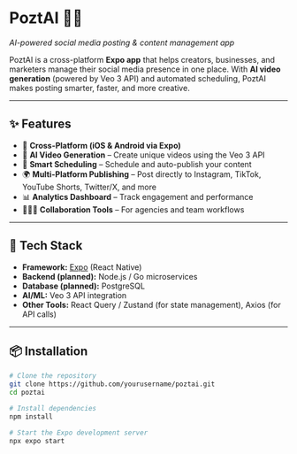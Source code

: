 # PoztAI 🎥🤖

_AI-powered social media posting & content management app_

PoztAI is a cross-platform **Expo app** that helps creators, businesses, and marketers manage their social media presence in one place. With **AI video generation** (powered by Veo 3 API) and automated scheduling, PoztAI makes posting smarter, faster, and more creative.

---

## ✨ Features

- 📱 **Cross-Platform (iOS & Android via Expo)**
- 🤖 **AI Video Generation** – Create unique videos using the Veo 3 API
- 📅 **Smart Scheduling** – Schedule and auto-publish your content
- 🌍 **Multi-Platform Publishing** – Post directly to Instagram, TikTok, YouTube Shorts, Twitter/X, and more
- 📊 **Analytics Dashboard** – Track engagement and performance
- 🧑‍🤝‍🧑 **Collaboration Tools** – For agencies and team workflows

---

## 🚀 Tech Stack

- **Framework:** [Expo](https://expo.dev/) (React Native)
- **Backend (planned):** Node.js / Go microservices
- **Database (planned):** PostgreSQL
- **AI/ML:** Veo 3 API integration
- **Other Tools:** React Query / Zustand (for state management), Axios (for API calls)

---

## 📦 Installation

```bash
# Clone the repository
git clone https://github.com/yourusername/poztai.git
cd poztai

# Install dependencies
npm install

# Start the Expo development server
npx expo start
```
